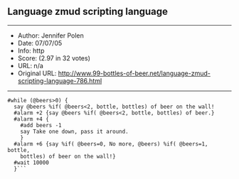 
## Language zmud scripting language ##
---
- Author: Jennifer Polen
- Date: 07/07/05
- Info: http
- Score:  (2.97 in 32 votes)
- URL: n/a
- Original URL: http://www.99-bottles-of-beer.net/language-zmud-scripting-language-786.html
---

```beers=99
#while (@beers>0) {
  say @beers %if( @beers<2, bottle, bottles) of beer on the wall!
  #alarm +2 {say @beers %if( @beers<2, bottle, bottles) of beer.}
  #alarm +4 {
    #add beers -1
    say Take one down, pass it around.
    }
  #alarm +6 {say %if( @beers=0, No more, @beers) %if( @beers=1, bottle,
    bottles) of beer on the wall!}
  #wait 10000
  }```